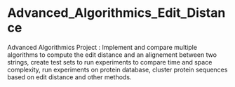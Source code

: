 # Advanced_Algorithmics_Edit_Distance
Advanced Algorithmics Project : Implement and compare multiple algorithms to compute the edit distance and an alignement between two strings, create test sets to run experiments to compare time and space complexity, run experiments on protein database, cluster protein sequences based on edit distance and other methods.
